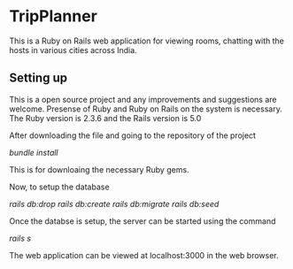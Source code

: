 # TripPlanner

This is a Ruby on Rails web application for viewing rooms, chatting with the hosts in various cities across India.

## Setting up

This is a open source project and any improvements and suggestions are welcome. Presense of Ruby and Ruby on Rails on the system is necessary. The Ruby version is 2.3.6 and the Rails version is 5.0

After downloading the file and going to the repository of the project

*bundle install*

This is for downloaing the necessary Ruby gems.

Now, to setup the database

*rails db:drop*
*rails db:create*
*rails db:migrate*
*rails db:seed*

Once the databse is setup, the server can be started using the command

*rails s*

The web application can be viewed at localhost:3000 in the web browser.
